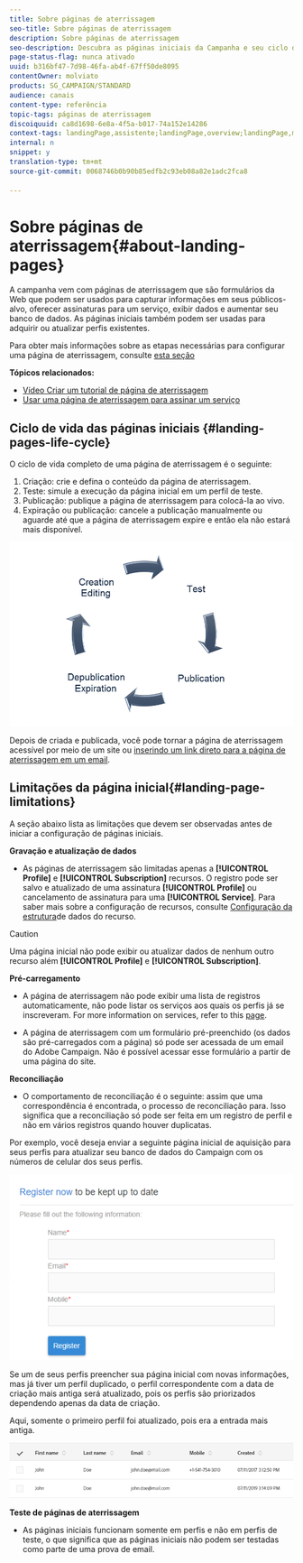 ```yaml
---
title: Sobre páginas de aterrissagem
seo-title: Sobre páginas de aterrissagem
description: Sobre páginas de aterrissagem
seo-description: Descubra as páginas iniciais da Campanha e seu ciclo de vida.
page-status-flag: nunca ativado
uuid: b316bf47-7d98-46fa-ab4f-67ff50de8095
contentOwner: molviato
products: SG_CAMPAIGN/STANDARD
audience: canais
content-type: referência
topic-tags: páginas de aterrissagem
discoiquuid: ca8d1698-6e8a-4f5a-b017-74a152e14286
context-tags: landingPage,assistente;landingPage,overview;landingPage,main
internal: n
snippet: y
translation-type: tm+mt
source-git-commit: 0068746b0b90b85edfb2c93eb08a82e1adc2fca8

---
```



# Sobre páginas de aterrissagem{#about-landing-pages}

A campanha vem com páginas de aterrissagem que são formulários da Web que podem ser usados para capturar informações em seus públicos-alvo, oferecer assinaturas para um serviço, exibir dados e aumentar seu banco de dados. As páginas iniciais também podem ser usadas para adquirir ou atualizar perfis existentes.

Para obter mais informações sobre as etapas necessárias para configurar uma página de aterrissagem, consulte [esta seção](../../channels/using/main-steps-to-set-up-a-landing-page.md)

**Tópicos relacionados:**

* [Vídeo Criar um tutorial de página de aterrissagem](https://helpx.adobe.com/campaign/kt/acs/using/acs-create-edit-landing-page-feature-video-use.html)
* [Usar uma página de aterrissagem para assinar um serviço](../../audiences/using/creating-a-service.md)

## Ciclo de vida das páginas iniciais {#landing-pages-life-cycle}

O ciclo de vida completo de uma página de aterrissagem é o seguinte:

1. Criação: crie e defina o conteúdo da página de aterrissagem.
1. Teste: simule a execução da página inicial em um perfil de teste.
1. Publicação: publique a página de aterrissagem para colocá-la ao vivo.
1. Expiração ou publicação: cancele a publicação manualmente ou aguarde até que a página de aterrissagem expire e então ela não estará mais disponível.

![](assets/lp_livecycle.png)

Depois de criada e publicada, você pode tornar a página de aterrissagem acessível por meio de um site ou [inserindo um link direto para a página de aterrissagem em um email](../../designing/using/links.md#inserting-a-link).

## Limitações da página inicial{#landing-page-limitations}

A seção abaixo lista as limitações que devem ser observadas antes de iniciar a configuração de páginas iniciais.

**Gravação e atualização de dados**

* As páginas de aterrissagem são limitadas apenas a **[!UICONTROL Profile]** e **[!UICONTROL Subscription]** recursos. O registro pode ser salvo e atualizado de uma assinatura **[!UICONTROL Profile]** ou cancelamento de assinatura para uma **[!UICONTROL Service]**.
Para saber mais sobre a configuração de recursos, consulte [Configuração da estrutura](../../developing/using/configuring-the-resource-s-data-structure.md)de dados do recurso.

>[!CAUTION]
>
>Uma página inicial não pode exibir ou atualizar dados de nenhum outro recurso além **[!UICONTROL Profile]** e **[!UICONTROL Subscription]**.

**Pré-carregamento**

* A página de aterrissagem não pode exibir uma lista de registros automaticamente, não pode listar os serviços aos quais os perfis já se inscreveram. For more information on services, refer to this [page](../../audiences/using/creating-a-service.md).

* A página de aterrissagem com um formulário pré-preenchido (os dados são pré-carregados com a página) só pode ser acessada de um email do Adobe Campaign. Não é possível acessar esse formulário a partir de uma página do site.

**Reconciliação**

* O comportamento de reconciliação é o seguinte: assim que uma correspondência é encontrada, o processo de reconciliação para. Isso significa que a reconciliação só pode ser feita em um registro de perfil e não em vários registros quando houver duplicatas.

Por exemplo, você deseja enviar a seguinte página inicial de aquisição para seus perfis para atualizar seu banco de dados do Campaign com os números de celular dos seus perfis.

![](assets/landing_page_limitation_1.png)

Se um de seus perfis preencher sua página inicial com novas informações, mas já tiver um perfil duplicado, o perfil correspondente com a data de criação mais antiga será atualizado, pois os perfis são priorizados dependendo apenas da data de criação.

Aqui, somente o primeiro perfil foi atualizado, pois era a entrada mais antiga.

![](assets/landing_page_limitation_2.png)

**Teste de páginas de aterrissagem**

* As páginas iniciais funcionam somente em perfis e não em perfis de teste, o que significa que as páginas iniciais não podem ser testadas como parte de uma prova de email.

